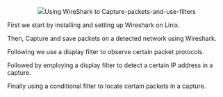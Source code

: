 <p align="center">
<img src="https://th.bing.com/th/id/R.0559c9be3f21987520960fa37d664c55?rik=FTbWZJL2AXeR%2fg&pid=ImgRaw&r=0>

# Using WireShark to Capture-packets-and-use-filters

First we start by installing and setting up Wireshark on Linix.

Then, Capture and save packets on a detected network using Wireshark.

Following we use a display filter to observe certain packet protocols.

Followed by employing a display filter to detect a certain IP address in a capture.

Finally using a conditional filter to locate certain packets in a capture.
